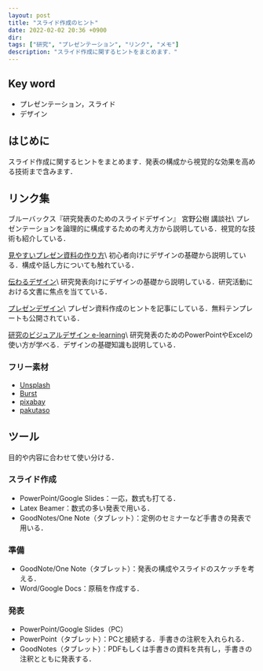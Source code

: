 ```yaml
---
layout: post
title: "スライド作成のヒント"
date: 2022-02-02 20:36 +0900
dir:
tags: ["研究", "プレゼンテーション", "リンク", "メモ"]
description: "スライド作成に関するヒントをまとめます．"
---
```

## Key word
- プレゼンテーション，スライド
- デザイン

## はじめに
スライド作成に関するヒントをまとめます．発表の構成から視覚的な効果を高める技術まで含みます．

## リンク集
ブルーバックス『研究発表のためのスライドデザイン』 宮野公樹 講談社\\
プレゼンテーションを論理的に構成するための考え方から説明している．視覚的な技術も紹介している．

[見やすいプレゼン資料の作り方](https://www.slideshare.net/yutamorishige50/how-to-present-better)\\
初心者向けにデザインの基礎から説明している．構成や話し方についても触れている．

[伝わるデザイン](https://tsutawarudesign.com/index.html)\\
研究発表向けにデザインの基礎から説明している．研究活動における文書に焦点を当てている．

[プレゼンデザイン](https://ppt.design4u.jp/)\\
プレゼン資料作成のヒントを記事にしている．無料テンプレートも公開されている．

[研究のビジュアルデザイン e-learning](https://visual-skills.studio.site/)\\
研究発表のためのPowerPointやExcelの使い方が学べる．デザインの基礎知識も説明している．

### フリー素材
- [Unsplash](https://unsplash.com/)
- [Burst](https://burst.shopify.com/)
- [pixabay](https://pixabay.com/ja/)
- [pakutaso](https://www.pakutaso.com/)

## ツール
目的や内容に合わせて使い分ける．

### スライド作成
- PowerPoint/Google Slides：一応，数式も打てる．
- Latex Beamer：数式の多い発表で用いる．
- GoodNotes/One Note（タブレット）：定例のセミナーなど手書きの発表で用いる．

### 準備
- GoodNote/One Note（タブレット）：発表の構成やスライドのスケッチを考える．
- Word/Google Docs：原稿を作成する．

### 発表
- PowerPoint/Google Slides（PC）
- PowerPoint（タブレット）：PCと接続する．手書きの注釈を入れられる．
- GoodNotes（タブレット）：PDFもしくは手書きの資料を共有し，手書きの注釈とともに発表する．
